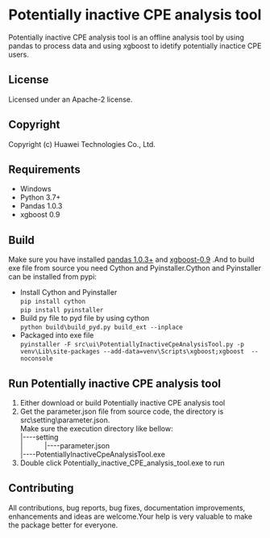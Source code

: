 # Potentially inactive CPE analysis tool

Potentially inactive CPE analysis tool is an offline analysis tool by using pandas to process data and using xgboost to idetify potentially inactice CPE users.

## License

Licensed under an Apache-2 license.

## Copyright

Copyright (c) Huawei Technologies Co., Ltd.

## Requirements

* Windows  
* Python 3.7+  
* Pandas 1.0.3  
* xgboost 0.9

## Build

Make sure you have installed [pandas 1.0.3+](https://pandas.pydata.org/) and [xgboost-0.9](https://github.com/dmlc/xgboost/tree/release_0.90) .And to build exe file from source you need Cython and Pyinstaller.Cython and Pyinstaller can be installed from pypi:  

* Install Cython and Pyinstaller  
```pip install cython```  
```pip install pyinstaller```  
* Build py file to pyd file by using cython  
```python build\build_pyd.py build_ext --inplace```
* Packaged into exe file  
```pyinstaller -F src\ui\PotentiallyInactiveCpeAnalysisTool.py -p venv\Lib\site-packages --add-data=venv\Scripts\xgboost;xgboost  --noconsole```

## Run Potentially inactive CPE analysis tool

 1. Either download or build Potentially inactive CPE analysis tool
 2. Get the parameter.json file from source code, the directory is src\setting\parameter.json.  
 Make sure the execution directory like bellow:  
 |----setting  
 |&nbsp;&nbsp;&nbsp;&nbsp;&nbsp;&nbsp;&nbsp;&nbsp;&nbsp;&nbsp;&nbsp;|----parameter.json  
 |----PotentiallyInactiveCpeAnalysisTool.exe
 3. Double click Potentially_inactive_CPE_analysis_tool.exe to run

## Contributing

All contributions, bug reports, bug fixes, documentation improvements, enhancements and ideas are welcome.Your help is very valuable to make the package better for everyone.
